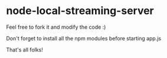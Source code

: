 # node-local-streaming-server

Feel free to fork it and modify the code :)

Don't forget to install all the npm modules before starting app.js

That's all folks!
